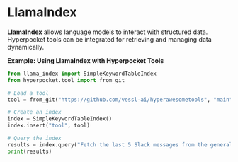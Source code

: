 # LlamaIndex

**LlamaIndex** allows language models to interact with structured data. Hyperpocket tools can be integrated for retrieving and managing data dynamically.

**Example: Using LlamaIndex with Hyperpocket Tools**

```python
from llama_index import SimpleKeywordTableIndex
from hyperpocket.tool import from_git

# Load a tool
tool = from_git("https://github.com/vessl-ai/hyperawesometools", "main", "managed-tools/slack/get-message")

# Create an index
index = SimpleKeywordTableIndex()
index.insert("tool", tool)

# Query the index
results = index.query("Fetch the last 5 Slack messages from the general channel.")
print(results)
```